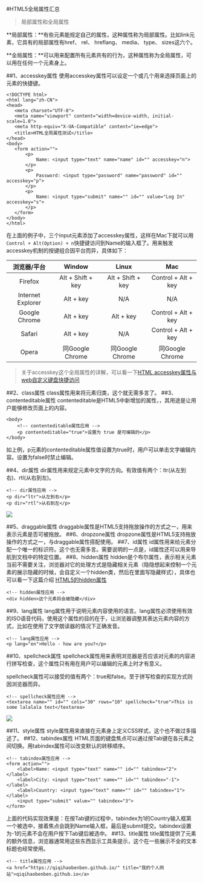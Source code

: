 #HTML5全局属性汇总
> 局部属性和全局属性

**局部属性：**有些元素能规定自己的属性，这种属性称为局部属性。比如link元素，它具有的局部属性有href、 rel、 hreflang、 media、 type、 sizes这六个。

**全局属性：**可以用来配置所有元素共有的行为，这种属性称为全局属性，可以用在任何一个元素身上。

##1、accesskey属性
使用accesskey属性可以设定一个或几个用来选择页面上的元素的快捷键。

```
<!DOCTYPE html>
<html lang="zh-CN">
<head>
   <meta charset="UTF-8">
   <meta name="viewport" content="width=device-width, initial-scale=1.0">
   <meta http-equiv="X-UA-Compatible" content="ie=edge">
   <title>HTML全局属性测试</title>
</head>
<body>
   <form action="">
       <p>
           Name: <input type="text" name="name" id="" accesskey="n">                
       </p>
       <p>
           Password: <input type="password" name="password" id="" accesskey="p">                
       </p>
       <p>
           Name: <input type="submit" name="" id="" value="Log In" accesskey="s">                
       </p>
   </form>
</body>
</html>
```
在上面的例子中，三个input元素添加了accesskey属性，这样在Mac下就可以用`Control + Alt(Option) + n`快捷键访问到Name的输入框了。用来触发accesskey机制的按键组合因平台而异，具体如下：

|浏览器/平台|Window|Linux|Mac|
|:-:|:--:|:-:|:-:|
|Firefox|Alt + Shift + key|Alt + Shift + key|Control + Alt + key|
|Internet Explorer|Alt + key|N/A|N/A|
|Google Chrome|Alt + key|Alt + key|Control + Alt + key|
|Safari|Alt + key|N/A|Control + Alt + key|
|Opera|同Google Chrome|同Google Chrome|同Google Chrome|

>关于accesskey这个全局属性的详解，可以看一下[HTML accesskey属性与web自定义键盘快捷访问](http://www.zhangxinxu.com/wordpress/2017/05/html-accesskey/)

##2、class属性
class属性用来将元素归类，这个就无需多言了。
##3、contenteditable属性
contenteditable是HTML5中新增加的属性，，其用途是让用户能够修改页面上的内容。

```
<body>
    <!-- contenteditable属性应用 -->
    <p contenteditable="true">设置为 true 是可编辑的</p>
</body>
```

如上例，p元素的contenteditable属性值设置为true时，用户可以单击文字编辑内容。设置为false时禁止编辑。

##4、dir属性
dir属性用来规定元素中文字的方向。有效值有两个：ltr(从左到右)、rtl(从右到左)。

```
<!-- dir属性应用 -->
<p dir="ltr">从左到右</p>
<p dir="rtl">从右到左</p>
```

![](https://segmentfault.com/img/remote/1460000012419907?w=1240&h=150)

##5、draggable属性
draggable属性是HTML5支持拖放操作的方式之一，用来表示元素是否可被拖放。
##6、dropzone属性
dropzone属性是HTML5支持拖放操作的方式之一，与draggable属性搭配使用。
##7、id属性
id属性用来给元素分配一个唯一的标识符。这个也无需多言。需要说明的一点是，id属性还可以用来导航到文档中的特定位置。
##8、hidden属性
hidden是个布尔属性，表示相关元素当前不需要关注，浏览器对它的处理方式是隐藏相关元素（隐隐想起来控制一个元素的展示隐藏的时候，会自定义一个hidden类，然后在里面写隐藏样式），具体也可以看一下这篇介绍 [HTML5的hidden属性](https://www.qianduan.net/html5-hidden-attributes/)

```
<!-- hidden属性应用 -->
<div hidden>这个元素将会被隐藏</div>
```
##9、lang属性
lang属性用于说明元素内容使用的语言。lang属性必须使用有效的ISO语音代码，使用这个属性的目的在于，让浏览器调整其表达元素内容的方式，比如在使用了文字朗读器的情况下正确发音。

```
<!-- lang属性应用 -->
<p lang="en">Hello - how are you?</p>
```
##10、spellcheck属性
spellcheck属性用来表明浏览器是否应该对元素的内容进行拼写检查，这个属性只有用在用户可以编辑的元素上时才有意义。

spellcheck属性可以接受的值有两个：true和false。至于拼写检查的实现方式则因浏览器而异。

```
<!-- spellcheck属性应用 -->
<textarea name="" id="" cols="30" rows="10" spellcheck="true">This is some lalalala text</textarea>
```
![](https://segmentfault.com/img/remote/1460000012419908?w=988&h=496)

##11、style属性
style属性用来直接在元素身上定义CSS样式，这个也不做过多描述了。
##12、tabindex属性
HTML页面的键盘焦点可以通过按Tab键在各元素之间切换。用tabindex属性可以改变默认的转移顺序。

```
<!-- tabindex属性应用 -->
<form action="">
    <label>Name: <input type="text" name="" id="" tabindex="2"></label>
    <label>City: <input type="text" name="" id="" tabindex="-1"></label>
    <label>Country: <input type="text" name="" id="" tabindex="1"></label>
    <input type="submit" value="" tabindex="3">
</form>
```
上面的代码实现效果是：在按Tab键的过程中，tabindex为1的Country输入框第一个被选中，接着焦点会跳到Name输入框，最后是submit提交。tabindex设置为-1的元素不会在用户按下Tab键后被选中。
##13、title属性
title属性提供了元素的额外信息，浏览器通常用这些东西显示工具条提示，这个在一些展示不全的文本标题也经常使用。

```
<!-- title属性应用 -->
<a href="https://qiqihaobenben.github.io/" title="我的个人网站">qiqihaobenben.github.io</a>
```
